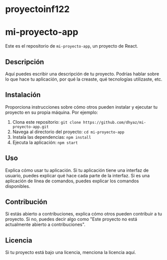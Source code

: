 # proyectoinf122
# mi-proyecto-app

Este es el repositorio de `mi-proyecto-app`, un proyecto de React.

## Descripción

Aquí puedes escribir una descripción de tu proyecto. Podrías hablar sobre lo que hace tu aplicación, por qué la creaste, qué tecnologías utilizaste, etc.

## Instalación

Proporciona instrucciones sobre cómo otros pueden instalar y ejecutar tu proyecto en su propia máquina. Por ejemplo:

1. Clona este repositorio: `git clone https://github.com/dhyaz/mi-proyecto-app.git`
2. Navega al directorio del proyecto: `cd mi-proyecto-app`
3. Instala las dependencias: `npm install`
4. Ejecuta la aplicación: `npm start`

## Uso

Explica cómo usar tu aplicación. Si tu aplicación tiene una interfaz de usuario, puedes explicar qué hace cada parte de la interfaz. Si es una aplicación de línea de comandos, puedes explicar los comandos disponibles.

## Contribución

Si estás abierto a contribuciones, explica cómo otros pueden contribuir a tu proyecto. Si no, puedes decir algo como "Este proyecto no está actualmente abierto a contribuciones".

## Licencia

Si tu proyecto está bajo una licencia, menciona la licencia aquí.
